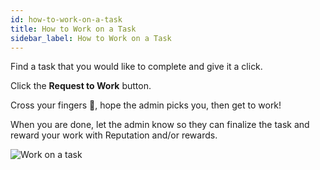 ```yaml
---
id: how-to-work-on-a-task
title: How to Work on a Task
sidebar_label: How to Work on a Task
---
```


Find a task that you would like to complete and give it a click.

Click the **Request to Work** button.

Cross your fingers 🤞, hope the admin picks you, then get to work!

When you are done, let the admin know so they can finalize the task and reward your work with Reputation and/or rewards.

![Work on a task](assets/how-to-work-on-a-task/1.gif)
